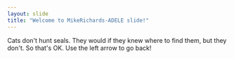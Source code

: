 ```yaml
---
layout: slide
title: "Welcome to MikeRichards-ADELE slide!"
---
```

Cats don't hunt seals. They would if they knew where to find them, but they don't. So that's OK.
Use the left arrow to go back!
